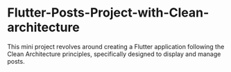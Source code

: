 # Flutter-Posts-Project-with-Clean-architecture
This mini project revolves around creating a Flutter application following the Clean Architecture principles, specifically designed to display and manage posts.
